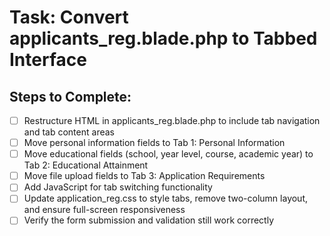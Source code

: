 # Task: Convert applicants_reg.blade.php to Tabbed Interface

## Steps to Complete:
- [ ] Restructure HTML in applicants_reg.blade.php to include tab navigation and tab content areas
- [ ] Move personal information fields to Tab 1: Personal Information
- [ ] Move educational fields (school, year level, course, academic year) to Tab 2: Educational Attainment
- [ ] Move file upload fields to Tab 3: Application Requirements
- [ ] Add JavaScript for tab switching functionality
- [ ] Update application_reg.css to style tabs, remove two-column layout, and ensure full-screen responsiveness
- [ ] Verify the form submission and validation still work correctly

